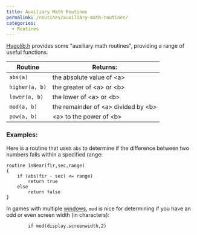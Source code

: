 ```yaml
---
title: Auxiliary Math Routines
permalink: /routines/auxiliary-math-routines/
categories: 
  - Routines
---
```


[Hugolib.h](library/hugolib.h/) provides some "auxiliary math
routines", providing a range of useful functions.

| Routine        | Returns:                                        |
|----------------|-------------------------------------------------|
| `abs(a)`       | the absolute value of &lt;a&gt;                 |
| `higher(a, b)` | the greater of &lt;a&gt; or &lt;b&gt;           |
| `lower(a, b)`  | the lower of &lt;a&gt; or &lt;b&gt;             |
| `mod(a, b)`    | the remainder of &lt;a&gt; divided by &lt;b&gt; |
| `pow(a, b)`    | &lt;a&gt; to the power of &lt;b&gt;             |

### Examples:

Here is a routine that uses `abs` to determine if the difference between
two numbers falls within a specified range:

    routine IsNear(fir,sec,range)
    {
        if (abs(fir - sec) <= range)
            return true
        else
            return false
    }

In games with multiple [windows](input-output/window/), `mod` is nice for
determining if you have an odd or even screen width (in characters):

            if mod(display.screenwidth,2)

